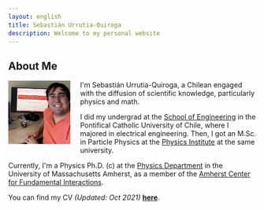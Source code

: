 ```yaml
---
layout: english
title: Sebastián Urrutia-Quiroga
description: Welcome to my personal website
---
```


## About Me

<img src="my_picture.jpg" alt="" height="25%" width="25%" style="float: left; margin-right: 20px; margin-bottom: 10px;" >

I'm Sebastián Urrutia-Quiroga, a Chilean engaged with the diffusion of scientific knowledge, particularly physics and math.

I did my undergrad at the [School of Engineering](https://www.ing.uc.cl/) in the Pontifical Catholic University of Chile, where I majored in electrical engineering. Then, I got an M.Sc. in Particle Physics at the [Physics Institute](http://fisica.uc.cl/) at the same university.

Currently, I'm a Physics Ph.D. (c) at the [Physics Department](http://www.physics.umass.edu/) in the University of Massachusetts Amherst, as a member of the [Amherst Center for Fundamental Interactions](https://www.physics.umass.edu/acfi/).

You can find my CV _(Updated: Oct 2021)_ [**here**](CV.pdf).
